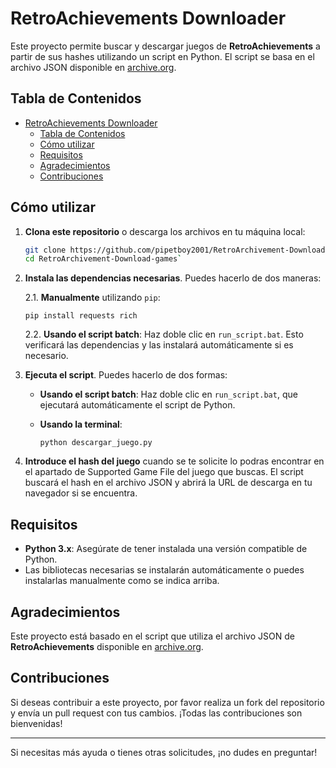 # RetroAchievements Downloader

Este proyecto permite buscar y descargar juegos de **RetroAchievements** a partir de sus hashes utilizando un script en Python. El script se basa en el archivo JSON disponible en [archive.org](https://archive.org/download/retroachievements_collection_v5).

## Tabla de Contenidos
- [RetroAchievements Downloader](#retroachievements-downloader)
  - [Tabla de Contenidos](#tabla-de-contenidos)
  - [Cómo utilizar](#cómo-utilizar)
  - [Requisitos](#requisitos)
  - [Agradecimientos](#agradecimientos)
  - [Contribuciones](#contribuciones)

## Cómo utilizar

1. **Clona este repositorio** o descarga los archivos en tu máquina local:

   ```bash
   git clone https://github.com/pipetboy2001/RetroArchivement-Download-games.git
   cd RetroArchivement-Download-games` 

2.  **Instala las dependencias necesarias**. Puedes hacerlo de dos maneras:
    
    2.1. **Manualmente** utilizando `pip`:
    
    `pip install requests rich` 
    
    2.2. **Usando el script batch**: Haz doble clic en `run_script.bat`. Esto verificará las dependencias y las instalará automáticamente si es necesario.
    
3.  **Ejecuta el script**. Puedes hacerlo de dos formas:
    
    -   **Usando el script batch**: Haz doble clic en `run_script.bat`, que ejecutará automáticamente el script de Python.
        
    -   **Usando la terminal**:
        
        `python descargar_juego.py` 
        
4.  **Introduce el hash del juego** cuando se te solicite lo podras encontrar en el apartado de Supported Game File del juego que buscas. El script buscará el hash en el archivo JSON y abrirá la URL de descarga en tu navegador si se encuentra.
    

## Requisitos

-   **Python 3.x**: Asegúrate de tener instalada una versión compatible de Python.
-   Las bibliotecas necesarias se instalarán automáticamente o puedes instalarlas manualmente como se indica arriba.

## Agradecimientos

Este proyecto está basado en el script que utiliza el archivo JSON de **RetroAchievements** disponible en [archive.org](https://archive.org/download/retroachievements_collection_v5).

## Contribuciones

Si deseas contribuir a este proyecto, por favor realiza un fork del repositorio y envía un pull request con tus cambios. ¡Todas las contribuciones son bienvenidas!

----------

Si necesitas más ayuda o tienes otras solicitudes, ¡no dudes en preguntar!